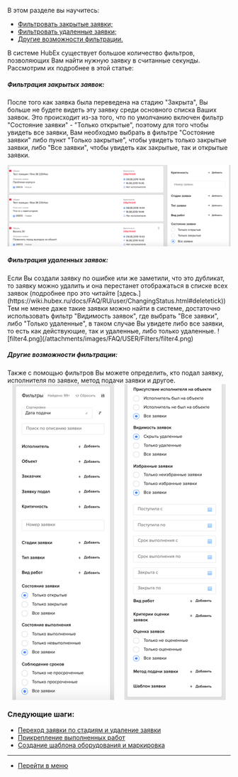 В этом разделе вы научитесь:
<html>
  <meta charset="utf-8">
  <title>Быстрый переход внутри документа</title>
 <ul>
       <li><a href="#deltick1">Фильтровать закрытые заявки;</a></li>
       <li><a href="#deltick2">Фильтровать удаленные заявки;</a></li>
       <li><a href="#deltick3">Другие возможности фильтрации.</a></li>
 </ul>
</html>

В системе HubEx существует большое количество фильтров, позволяющих Вам найти нужную заявку в считанные секунды. Рассмотрим их подробнее в этой статье:

<h5 id="deltick1">Фильтрация закрытых заявок: </h5>
После того как заявка была переведена на стадию "Закрыта", Вы больше не будете видеть эту заявку среди основного списка Ваших заявок. Это происходит из-за того, что по умолчанию включен фильтр "Состояние заявки" - "Только открытые", поэтому для того чтобы увидеть все заявки, Вам необходмо выбрать в фильтре "Состояние заявки" либо пункт "Только закрытые", чтобы увидеть только закрытые заявки, либо "Все заявки", чтобы увидеть как закрытые, так и открытые заявки.

![filter3.png](/attachments/images/FAQ/USER/Filters/filter3.png)

<h5 id="deltick2">Фильтрация удаленных заявок: </h5>
Если Вы создали заявку по ошибке или же заметили, что это дубликат, то заявку можно удалить и она перестанет отображаться в списке всех заявок (подробнее про это читайте [здесь.](https://wiki.hubex.ru/docs/FAQ/RU/user/ChangingStatus.html#deletetick)) Тем не менее даже такие заявки можно найти в системе, достаточно использовать фильтр "Видимость заявок", где выбрать "Все заявки", либо "Только удаленные", в таком случае Вы увидете либо все заявки, то есть как действующие, так и удаленные, либо только удаленные.
![filter4.png](/attachments/images/FAQ/USER/Filters/filter4.png)

<h5 id="deltick3">Другие возможности фильтрации: </h5>
Также с помощью фильтров Вы можете определить, кто подал заявку, исполнителя по заявке, метод подачи заявки и другое.
<div style="display: flex;">
  <img  style="margin: 0 auto; display: block; max-width: 100%;" src="/attachments/images/FAQ/USER/Filters/filter1.jpg" /><img style="margin: 0 auto; display: block; max-width: 100%;" src="/attachments/images/FAQ/USER/Filters/filter2.jpg" />
</div>



### Следующие шаги:
- [Переход заявки по стадиям и удаление заявки](./ChangingStatus.md)
- [Прикрепление выполненных работ](./AttachingFiles.md)
- [Создание шаблона оборудования и маркировка](./CreatingObjTemplates.md)




____
- [Перейти в меню](http://wiki.hubex.ru)
